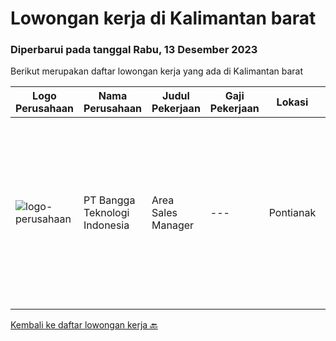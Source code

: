 
  # Lowongan kerja di Kalimantan barat

  ### Diperbarui pada tanggal Rabu, 13 Desember 2023

  Berikut merupakan daftar lowongan kerja yang ada di Kalimantan barat

  |Logo Perusahaan | Nama Perusahaan | Judul Pekerjaan | Gaji Pekerjaan | Lokasi | Deskripsi | Tanggal diunggah | Pranala |
  | -------------- | --------------- | --------------- | --------- | --------- | -------------- | ------- | ----------- |
  |![logo-perusahaan](https://image-service-cdn.seek.com.au/35f26510d74f569343b6f879ea1b4ee63190fc24/ee4dce1061f3f616224767ad58cb2fc751b8d2dc)|PT Bangga Teknologi Indonesia|Area Sales Manager|---|Pontianak|Deskripsi Pekerjaan :-Melakukan penjualan produk kepada Toko/Dealer.-Maintenance customer project atas penjualan produk perusahaan-Melaporkan Setiap...|Selasa, 14 November 2023|https://www.jobstreet.co.id/id/job/area-sales-manager-4528881?token=0~f4e7004a-ba47-4260-a5d0-dbaa37b3cd43&sectionRank=1&jobId=jobstreet-id-job-4528881|


  [Kembali ke daftar lowongan kerja 🔙](../README.md#daftar-lowongan-kerja)
  